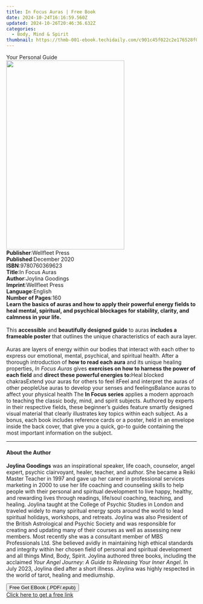 ```yaml
---
title: In Focus Auras | Free Book
date: 2024-10-24T16:16:59.560Z
updated: 2024-10-26T20:46:36.632Z
categories:
  - Body, Mind & Spirit
thumbnail: https://thmb-001-ebook.techidaily.com/c901c45f022c2e176528f0f2e7a320d3aa21dd07e82426cc694493f0a256c901.jpg
---
```

<main id="book-container">
  <div class="flex flex-col">
    <div class="book-brief flex-1 py-6 px-4 sm:p-6 md:py-10 md:px-8">
      <!-- brief-->
      <div class="book-brief-main">Your Personal Guide</div>
    </div>
    <div
      class="book-meta-info flex-1 grid gap-4 col-start-1 col-end-3 row-start-1 sm:mb-6 sm:grid-cols-4 lg:gap-6 lg:col-start-2 lg:row-end-6 lg:row-span-6 lg:mb-0"
    >
      <div
        class="book-meta-info-left place-content-center mt-4 p-4 text-sm leading-6 col-start-2 col-span-2 dark:text-slate-400"
      >
        <img
          class="w-full h-500 object-cover rounded-lg sm:h-255 sm:col-span-2 lg:col-span-full"
          src="https://img-001-ebook.techidaily.com/f4b89a77adad2c487d8ab6fbcd6aece4883ee13d887659647844a556db1bcc4d.jpg"
          alt=""
          width="312"
          height="500"
        />
      </div>
      <div
        class="book-meta-info-right mt-2 col-start-1 row-start-2 col-span-3 self-center"
      >
        <!-- meta data  -->
        <div class="flex flex-col px-4 md:px-8">
          <div class="flex-1">
            <strong>Publisher</strong>:<span class="px-2">Wellfleet Press</span>
          </div>
          <div class="flex-1">
            <strong>Published</strong>:<span class="px-2">December 2020</span>
          </div>
          <div class="flex-1">
            <strong>ISBN</strong>:<span class="px-2">9780760369623</span>
          </div>
          <div class="flex-1">
            <strong>Title</strong>:<span class="px-2">In Focus Auras</span>
          </div>
          <div class="flex-1">
            <strong>Author</strong>:<span class="px-2">Joylina Goodings</span>
          </div>
          <div class="flex-1">
            <strong>Imprint</strong>:<span class="px-2">Wellfleet Press</span>
          </div>
          <div class="flex-1">
            <strong>Language</strong>:<span class="px-2">English</span>
          </div>
          <div class="flex-1">
            <strong>Number of Pages</strong>:<span class="px-2">160</span>
          </div>
        </div>
      </div>
    </div>
    <div class="book-description flex-1 py-6 px-4 sm:p-6 md:py-10 md:px-8">
      <div class="book-description-main">
        <div accordion-content="" id="description">
          <b
            >Learn the basics of auras and how to apply their powerful energy
            fields to heal mental, spiritual, and psychical blockages for
            stability, clarity, and calmness in your life.</b
          ><br /><br />
          This <b>accessible</b> and <b>beautifully designed guide</b> to auras
          <b>includes a frameable poster</b> that outlines the unique
          characteristics of each aura layer.<br /><br />
          Auras are layers of energy within our bodies that interact with each
          other to express our emotional, mental, psychical, and spiritual
          health. After a thorough introduction of
          <b>how to read each aura</b> and its unique healing properties,
          <i>In Focus Auras</i> gives
          <b>exercises on how to harness the power of each field</b> and
          <b>direct these powerful energies to:</b>Heal blocked chakrasExtend
          your auras for others to feel itFeel and interpret the auras of other
          peopleUse auras to develop your senses and feelingsBalance auras to
          affect your physical health The <b>In Focus series</b> applies a
          modern approach to teaching the classic body, mind, and spirit
          subjects. Authored by experts in their respective fields, these
          beginner’s guides feature smartly designed visual material that
          clearly illustrates key topics within each subject. As a bonus, each
          book includes reference cards or a poster, held in an envelope inside
          the back cover, that give you a quick, go-to guide containing the most
          important information on the subject.
        </div>
        <div class="accordion-fader"></div>
      </div>
    </div>
    <div class="book-excerpts flex-1 py-6 px-4 sm:p-6 md:py-10 md:px-8">
      <!-- excerpts-->
      <div class="book-excerpts-main">
        <hr />
        <h4 class="placeholder placeholder-heading">
          <span>About the Author</span>
        </h4>
        <p></p>
        <p>
          <b>Joylina Goodings</b>&nbsp;was an inspirational speaker, life coach,
          counselor, angel expert, psychic clairvoyant, healer, teacher, and
          author.&nbsp;She became a Reiki Master Teacher in 1997 and gave up her
          career in professional services marketing in 2000 to use her life
          coaching and counseling skills to help people with their personal and
          spiritual development to live happy, healthy, and rewarding lives
          through readings, life/soul coaching, teaching, and healing. Joylina
          taught at the College of Psychic Studies in London and
          traveled&nbsp;widely to many spiritual energy spots around the world
          to lead spiritual holidays, workshops, and retreats.&nbsp;Joylina was
          also President of the British Astrological and Psychic Society and was
          responsible for creating and updating many of their courses as well as
          assessing new members. Most recently she was a consultant member of
          MBS Professionals Ltd. She believed&nbsp;avidly in maintaining high
          ethical standards and integrity within her chosen field of personal
          and spiritual development and all things Mind, Body,
          Spirit.&nbsp;Joylina authored three books, including the acclaimed
          <i>Your Angel Journey: A Guide to Releasing Your Inner Angel</i>. In
          July 2023, Joylina died after a short illness. Joylina was highly
          respected in the world of tarot, healing and mediumship.
        </p>
        <p></p>
      </div>
    </div>
    <div
      class="book-about-author flex-1 py-6 px-4 sm:p-6 md:py-10 md:px-8"
    ></div>
    <div class="book-free-get flex-1 py-6 px-4 sm:p-6 md:py-10 md:px-8">
      <button
        id="btn-free-get"
        class="bg-blue-500 hover:bg-blue-700 text-white font-bold py-2 px-4 rounded"
      >
        Free Get EBook (.PDF/.epub)
      </button>
      <div id="countdown-display" class="px-2 text-lg mt-2"></div>
      <a
        id="free-link"
        class="hidden bg-blue-500 hover:bg-blue-700 text-white font-bold py-2 px-4 rounded"
        href="https://www.ebooks.com/en-us/book/210180517/in-focus-auras/joylina-goodings/"
        target="_blank"
        >Click here to get a free link</a
      >
    </div>
    <script>
      let countdownTime = 0;
      let countdownInterval = null;
      document
        .getElementById('btn-free-get')
        .addEventListener('click', startCountdown);
      function startCountdown() {
        countdownTime = new Date().getTime() + 60000 * 3;
        countdownInterval = setInterval(updateCountdown, 1000);
        document.getElementById('btn-free-get').disabled = true;
        document
          .getElementById('btn-free-get')
          .classList.add('bg-gray-500', 'cursor-not-allowed');
      }
      function updateCountdown() {
        let currentTime = new Date().getTime();
        let timeLeft = countdownTime - currentTime;
        let secondsLeft = Math.floor(timeLeft / 1000);
        document.getElementById('countdown-display').innerHTML =
          `Remaining time: ${secondsLeft} seconds.`;
        if (secondsLeft <= 0) {
          clearInterval(countdownInterval);
          document.getElementById('btn-free-get').classList.add('hidden');
          document.getElementById('free-link').classList.remove('hidden');
          document.getElementById('countdown-display').innerHTML = '';
        }
      }
    </script>
  </div>
</main>

<ins class="adsbygoogle"
      style="display:block"
      data-ad-client="ca-pub-7571918770474297"
      data-ad-slot="8358498916"
      data-ad-format="auto"
      data-full-width-responsive="true"></ins>
    